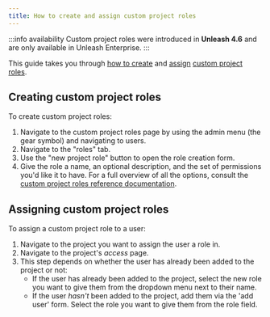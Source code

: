 ```yaml
---
title: How to create and assign custom project roles
---
```

:::info availability
Custom project roles were introduced in **Unleash 4.6** and are only available in Unleash Enterprise.
:::

This guide takes you through [how to create](#creating-custom-project-roles "how to create custom project roles") and [assign](#assigning-custom-project-roles "how to assign custom project roles") [custom project roles](../user_guide/rbac.md#custom-project-roles).

## Creating custom project roles

To create custom project roles:

1. Navigate to the custom project roles page by using the admin menu (the gear symbol) and navigating to users.
2. Navigate to the "roles" tab.
3. Use the "new project role" button to open the role creation form.
4. Give the role a name, an optional description, and the set of permissions you'd like it to have. For a full overview of all the options, consult the [custom project roles reference documentation](../user_guide/rbac.md#custom-project-roles).

## Assigning custom project roles

To assign a custom project role to a user:
1. Navigate to the project you want to assign the user a role in.
2. Navigate to the project's _access_ page.
3. This step depends on whether the user has already been added to the project or not:
    - If the user has already been added to the project, select the new role you want to give them from the dropdown menu next to their name.
    - If the user _hasn't_ been added to the project, add them via the 'add user' form. Select the role you want to give them from the role field.
